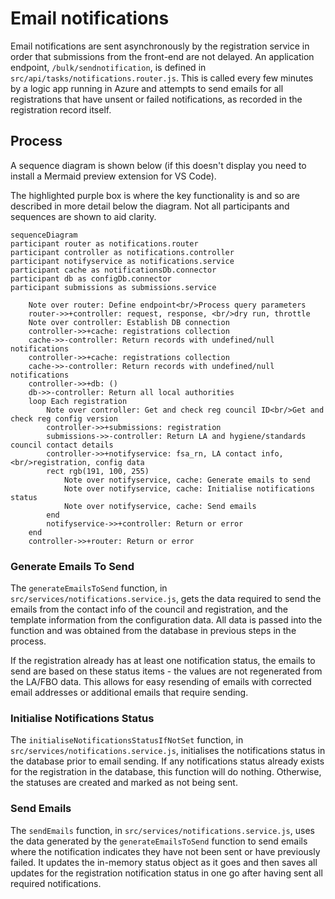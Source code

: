 # Email notifications

Email notifications are sent asynchronously by the registration service in order that submissions from the front-end are not delayed. An application endpoint, `/bulk/sendnotification`, is defined in `src/api/tasks/notifications.router.js`. This is called every few minutes by a logic app running in Azure and attempts to send emails for all registrations that have unsent or failed notifications, as recorded in the registration record itself.

## Process

A sequence diagram is shown below (if this doesn't display you need to install a Mermaid preview extension for VS Code).

The highlighted purple box is where the key functionality is and so are described in more detail below the diagram. Not all participants and sequences are shown to aid clarity.

```mermaid
sequenceDiagram
participant router as notifications.router
participant controller as notifications.controller
participant notifyservice as notifications.service
participant cache as notificationsDb.connector
participant db as configDb.connector
participant submissions as submissions.service

    Note over router: Define endpoint<br/>Process query parameters
    router->>+controller: request, response, <br/>dry run, throttle
    Note over controller: Establish DB connection
    controller->>+cache: registrations collection
    cache->>-controller: Return records with undefined/null notifications
    controller->>+cache: registrations collection
    cache->>-controller: Return records with undefined/null notifications
    controller->>+db: ()
    db->>-controller: Return all local authorities
    loop Each registration
        Note over controller: Get and check reg council ID<br/>Get and check reg config version
        controller->>+submissions: registration
        submissions->>-controller: Return LA and hygiene/standards council contact details
        controller->>+notifyservice: fsa_rn, LA contact info, <br/>registration, config data
        rect rgb(191, 100, 255)
            Note over notifyservice, cache: Generate emails to send
            Note over notifyservice, cache: Initialise notifications status
            Note over notifyservice, cache: Send emails
        end
        notifyservice->>+controller: Return or error
    end
    controller->>+router: Return or error
```

### Generate Emails To Send

The `generateEmailsToSend` function, in `src/services/notifications.service.js`, gets the data required to send the emails from the contact info of the council and registration, and the template information from the configuration data. All data is passed into the function and was obtained from the database in previous steps in the process.

If the registration already has at least one notification status, the emails to send are based on these status items - the values are not regenerated from the LA/FBO data. This allows for easy resending of emails with corrected email addresses or additional emails that require sending.

### Initialise Notifications Status

The `initialiseNotificationsStatusIfNotSet` function, in `src/services/notifications.service.js`, initialises the notifications status in the database prior to email sending. If any notifications status already exists for the registration in the database, this function will do nothing. Otherwise, the statuses are created and marked as not being sent.

### Send Emails

The `sendEmails` function, in `src/services/notifications.service.js`, uses the data generated by the `generateEmailsToSend` function to send emails where the notification indicates they have not been sent or have previously failed. It updates the in-memory status object as it goes and then saves all updates for the registration notification status in one go after having sent all required notifications.

